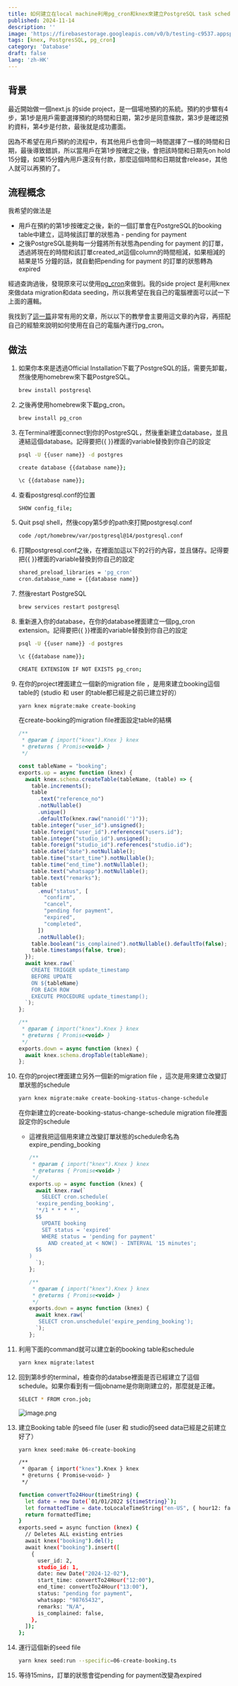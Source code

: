 ```yaml
---
title: 如何建立在local machine利用pg_cron和knex來建立PostgreSQL task schedule
published: 2024-11-14
description: ''
image: 'https://firebasestorage.googleapis.com/v0/b/testing-c9537.appspot.com/o/postgresql-blog-cover.png?alt=media&token=e5db5ca1-f428-4c27-ba74-199164b42444'
tags: [knex, PostgresSQL, pg_cron]
category: 'Database'
draft: false 
lang: 'zh-HK'
---
```


## 背景

最近開始做一個next.js 的side project，是一個場地預約的系統。預約的步驟有4步，第1步是用戶需要選擇預約的時間和日期，第2步是同意條款，第3步是確認預約資料，第4步是付款，最後就是成功畫面。

因為不希望在用戶預約的流程中，有其他用戶也會同一時間選擇了一樣的時間和日期，最後導致錯誤，所以當用戶在第1步按確定之後，會把該時間和日期先on hold 15分鐘，如果15分鐘內用戶還沒有付款，那麼這個時間和日期就會release，其他人就可以再預約了。

## 流程概念

我希望的做法是

- 用戶在預約的第1步按確定之後，新的一個訂單會在PostgreSQL的booking table中建立，這時候該訂單的狀態為 - pending for payment
- 之後PostgreSQL能夠每一分鐘將所有狀態為pending for payment 的訂單，透過將現在的時間和該訂單created_at這個column的時間相減，如果相減的結果是15 分鐘的話，就自動把pending for payment 的訂單的狀態轉為 expired


經過查詢過後，發現原來可以使用<a href="https://github.com/citusdata/pg_cron" 
           target="_blank">pg_cron</a>來做到。我的side project 是利用knex來做data migration和data seeding，所以我希望在我自己的電腦裡面可以試一下上面的邏輯。

我找到了<a href="https://medium.com/@luketong/how-to-install-and-use-pg-cron-locally-with-postgresql-7b830b0b2d03" 
           target="_blank">這一篇</a>非常有用的文章，所以以下的教學會主要用這文章的內容，再搭配自己的經驗來說明如何使用在自己的電腦內運行pg_cron。

## 做法

1. 如果你本來是透過Official Installation下載了PostgreSQL的話，需要先卸載，然後使用homebrew來下載PostgreSQL。
    
    ```bash
    brew install postgresql
    ```
    
2. 之後再使用homebrew來下載pg_cron。
    
    ```bash
    brew install pg_cron
    ```
    
3. 在Terminal裡面connect到你的PostgreSQL，然後重新建立database，並且連結這個database。記得要把{{ }}裡面的variable替換到你自己的設定
    
    ```bash
    psql -U {{user name}} -d postgres
    ```
    
    ```bash
    create database {{database name}};
    ```
    
    ```bash
    \c {{database name}};
    ```
    
4. 查看postgresql.conf的位置
    
    ```bash
    SHOW config_file;
    ```
    
5. Quit psql shell，然後copy第5步的path來打開postgresql.conf
    
    ```bash
    code /opt/homebrew/var/postgresql@14/postgresql.conf
    ```
    
6. 打開postgresql.conf之後，在裡面加這以下的2行的內容，並且儲存。記得要把{{ }}裡面的variable替換到你自己的設定
    
    ```bash
    shared_preload_libraries = 'pg_cron'
    cron.database_name = {{database name}}
    ```
    
7. 然後restart PostgreSQL
    
    ```bash
    brew services restart postgresql
    ```
    
8. 重新進入你的database，在你的database裡面建立一個pg_cron extension。記得要把{{ }}裡面的variable替換到你自己的設定
    
    ```bash
    psql -U {{user name}} -d postgres
    ```
    
    ```bash
    \c {{database name}};
    ```
    
    ```bash
    CREATE EXTENSION IF NOT EXISTS pg_cron;
    ```
    
9. 在你的project裡面建立一個新的migration file ，是用來建立booking這個table的
(studio 和 user 的table都已經是之前已建立好的）
    
    ```bash
    yarn knex migrate:make create-booking
    ```
    在create-booking的migration file裡面設定table的結構
    ```js
    /**
     * @param { import("knex").Knex } knex
     * @returns { Promise<void> }
     */
    
    const tableName = "booking";
    exports.up = async function (knex) {
      await knex.schema.createTable(tableName, (table) => {
        table.increments();
        table
          .text("reference_no")
          .notNullable()
          .unique()
          .defaultTo(knex.raw("nanoid('')"));
        table.integer("user_id").unsigned();
        table.foreign("user_id").references("users.id");
        table.integer("studio_id").unsigned();
        table.foreign("studio_id").references("studio.id");
        table.date("date").notNullable();
        table.time("start_time").notNullable();
        table.time("end_time").notNullable();
        table.text("whatsapp").notNullable();
        table.text("remarks");
        table
          .enu("status", [
            "confirm",
            "cancel",
            "pending for payment",
            "expired",
            "completed",
          ])
          .notNullable();
        table.boolean("is_complained").notNullable().defaultTo(false);
        table.timestamps(false, true);
      });
      await knex.raw(`
        CREATE TRIGGER update_timestamp
        BEFORE UPDATE
        ON ${tableName}
        FOR EACH ROW
        EXECUTE PROCEDURE update_timestamp();
      `);
    };
    
    /**
     * @param { import("knex").Knex } knex
     * @returns { Promise<void> }
     */
    exports.down = async function (knex) {
      await knex.schema.dropTable(tableName);
    };
    
    ```
    

1. 在你的project裡面建立另外一個新的migration file ，這次是用來建立改變訂單狀態的schedule
    
    ```bash
    yarn knex migrate:make create-booking-status-change-schedule
    ```
    在你新建立的create-booking-status-change-schedule migration file裡面設定你的schedule
    - 這裡我把這個用來建立改變訂單狀態的schedule命名為expire_pending_booking
        
        ```js
        /**
         * @param { import("knex").Knex } knex
         * @returns { Promise<void> }
         */
        exports.up = async function (knex) {
          await knex.raw(`
            SELECT cron.schedule(
          'expire_pending_booking',
          '*/1 * * * *',
          $$
            UPDATE booking
            SET status = 'expired'
            WHERE status = 'pending for payment'
              AND created_at < NOW() - INTERVAL '15 minutes';
          $$  
        )
          `);
        };
        
        /**
         * @param { import("knex").Knex } knex
         * @returns { Promise<void> }
         */
        exports.down = async function (knex) {
          await knex.raw(`
           SELECT cron.unschedule('expire_pending_booking');
          `);
        };
        
        ```
        
2. 利用下面的command就可以建立新的booking table和schedule
    
    ```bash
    yarn knex migrate:latest
    ```
    
3. 回到第8步的terminal，檢查你的databse裡面是否已經建立了這個schedule。如果你看到有一個jobname是你剛剛建立的，那麼就是正確。
    
    ```bash
    SELECT * FROM cron.job;
    ```
    
    ![image.png](https://firebasestorage.googleapis.com/v0/b/testing-c9537.appspot.com/o/pg_cron.png?alt=media&token=bbecb0b9-f433-4a2a-9d3b-8d7bdae86df7)
    

1. 建立Booking table 的seed file
(user 和 studio的seed data已經是之前建立好了）
    
    ```bash
    yarn knex seed:make 06-create-booking
    ```
    
    ```bash
    /**
     * @param { import("knex").Knex } knex
     * @returns { Promise<void> }
     */
    
    function convertTo24Hour(timeString) {
      let date = new Date(`01/01/2022 ${timeString}`);
      let formattedTime = date.toLocaleTimeString("en-US", { hour12: false });
      return formattedTime;
    }
    exports.seed = async function (knex) {
      // Deletes ALL existing entries
      await knex("booking").del();
      await knex("booking").insert([
        {
          user_id: 2,
          studio_id: 1,
          date: new Date("2024-12-02"),
          start_time: convertTo24Hour("12:00"),
          end_time: convertTo24Hour("13:00"),
          status: "pending for payment",
          whatsapp: "98765432",
          remarks: "N/A",
          is_complained: false,
        },
      ]);
    };
    
    ```
    
2. 運行這個新的seed file
    
    ```bash
    yarn knex seed:run --specific=06-create-booking.ts
    ```
    

1. 等待15mins，訂單的狀態會從pending for payment改變為expired